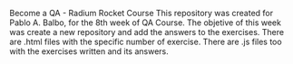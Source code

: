 Become a QA - Radium Rocket Course
This repository was created for Pablo A. Balbo, for the 8th week of QA Course.
The objetive of this week was create a new repository and add the answers to the exercises.
There are .html files with the specific number of exercise.
There are .js files too with the exercises written and its answers.